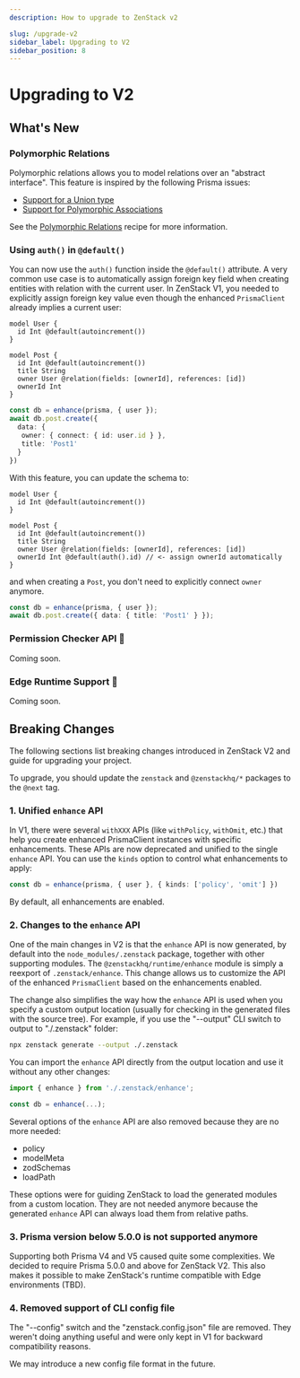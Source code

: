 ```yaml
---
description: How to upgrade to ZenStack v2

slug: /upgrade-v2
sidebar_label: Upgrading to V2
sidebar_position: 8
---
```


# Upgrading to V2

## What's New

### Polymorphic Relations

Polymorphic relations allows you to model relations over an "abstract interface". This feature is inspired by the following Prisma issues:

- [Support for a Union type](https://github.com/prisma/prisma/issues/2505)
- [Support for Polymorphic Associations](https://github.com/prisma/prisma/issues/1644)

See the [Polymorphic Relations](./guides/polymorphism) recipe for more information.

### Using `auth()` in `@default()`

You can now use the `auth()` function inside the `@default()` attribute. A very common use case is to automatically assign foreign key field when creating entities with relation with the current user. In ZenStack V1, you needed to explicitly assign foreign key value even though the enhanced `PrismaClient` already implies a current user:

```zmodel title="schema.zmodel"
model User {
  id Int @default(autoincrement())
}

model Post {
  id Int @default(autoincrement())
  title String
  owner User @relation(fields: [ownerId], references: [id])
  ownerId Int
}
```

```ts
const db = enhance(prisma, { user });
await db.post.create({
  data: {
   owner: { connect: { id: user.id } },
   title: 'Post1'
  }
})
```

With this feature, you can update the schema to:

```zmodel title="schema.zmodel"
model User {
  id Int @default(autoincrement())
}

model Post {
  id Int @default(autoincrement())
  title String
  owner User @relation(fields: [ownerId], references: [id])
  ownerId Int @default(auth().id) // <- assign ownerId automatically
}
```

and when creating a `Post`, you don't need to explicitly connect `owner` anymore.

```ts
const db = enhance(prisma, { user });
await db.post.create({ data: { title: 'Post1' } });
```

### Permission Checker API 🚧

Coming soon.

### Edge Runtime Support 🚧

Coming soon.

## Breaking Changes

The following sections list breaking changes introduced in ZenStack V2 and guide for upgrading your project.

To upgrade, you should update the `zenstack` and `@zenstackhq/*` packages to the `@next` tag.

### 1. Unified `enhance` API

In V1, there were several `withXXX` APIs (like `withPolicy`, `withOmit`, etc.) that help you create enhanced PrismaClient instances with specific enhancements. These APIs are now deprecated and unified to the single `enhance` API. You can use the `kinds` option to control what enhancements to apply:

```ts
const db = enhance(prisma, { user }, { kinds: ['policy', 'omit'] })
```

By default, all enhancements are enabled.

### 2. Changes to the `enhance` API

One of the main changes in V2 is that the `enhance` API is now generated, by default into the `node_modules/.zenstack` package, together with other supporting modules. The `@zenstackhq/runtime/enhance` module is simply a reexport of `.zenstack/enhance`. This change allows us to customize the API of the enhanced `PrismaClient` based on the enhancements enabled.

The change also simplifies the way how the `enhance` API is used when you specify a custom output location (usually for checking in the generated files with the source tree). For example, if you use the "--output" CLI switch to output to "./.zenstack" folder:

```bash
npx zenstack generate --output ./.zenstack
```

You can import the `enhance` API directly from the output location and use it without any other changes:

```ts
import { enhance } from './.zenstack/enhance';

const db = enhance(...);
```

Several options of the `enhance` API are also removed because they are no more needed:

- policy
- modelMeta
- zodSchemas
- loadPath
  
These options were for guiding ZenStack to load the generated modules from a custom location. They are not needed anymore because the generated `enhance` API can always load them from relative paths.

### 3. Prisma version below 5.0.0 is not supported anymore

Supporting both Prisma V4 and V5 caused quite some complexities. We decided to require Prisma 5.0.0 and above for ZenStack V2. This also makes it possible to make ZenStack's runtime compatible with Edge environments (TBD).

### 4. Removed support of CLI config file

The "--config" switch and the "zenstack.config.json" file are removed. They weren't doing anything useful and were only kept in V1 for backward compatibility reasons.

We may introduce a new config file format in the future.
